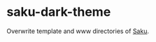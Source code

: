 # saku-dark-theme

Overwrite template and www directories of [Saku](https://github.com/shingetsu/saku).